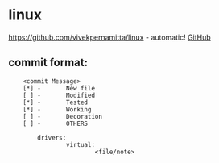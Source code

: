 # linux

https://github.com/vivekpernamitta/linux - automatic!
[GitHub](https://github.com/vivekpernamitta/linux)

## commit format:

```
    <commit Message>
    [*] -       New file
    [ ] -       Modified
    [*] -       Tested
    [*] -       Working
    [ ] -       Decoration
    [ ] -       OTHERS

        drivers:
                virtual:
                        <file/note>


```
